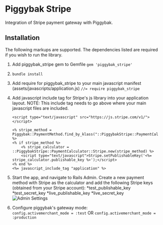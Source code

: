 Piggybak Stripe
=============

Integration of Stripe payment gateway with Piggybak.

Installation
-------

The following markups are supported.  The dependencies listed are required if
you wish to run the library.

1. Add piggybak_stripe gem to Gemfile
	`gem 'piggybak_stripe'`
2. `bundle install`
3. Add require for piggybak_stripe to your main javascript manifest (assets/javascripts/application.js)
	`//= require piggybak_stripe`
4. Add javascript include tag for Stripe's js library into your application layout.  NOTE: This include tag needs to go above where your main javascript files are included.<br/>
	```erb
	<script type="text/javascript" src="https://js.stripe.com/v1/"></script>

	<% stripe_method = Piggybak::PaymentMethod.find_by_klass("::PiggybakStripe::PaymentCalculator::Stripe") %>
	<% if stripe_method %>
		<% stripe_calculator = ::PiggybakStripe::PaymentCalculator::Stripe.new(stripe_method) %>
		<script type="text/javascript">Stripe.setPublishableKey('<%= stripe_calculator.publishable_key %>');</script>
	<% end %>
	<%= javascript_include_tag "application" %>
	```
5. Start the app, and navigate to Rails Admin.  Create a new payment method with Stripe as the calculator and add the following Stripe keys (obtained from your Stripe account):
	*test_publishable_key
	*test_secret_key
	*live_publishable_key
	*live_secret_key
	![Admin Settings](https://raw.github.com/piggybak/piggybak_stripe/master/public/images/admin.png)

6. Configure piggybak's gateway mode:  
	`config.activemerchant_mode = :test` OR `config.activemerchant_mode = :production`
